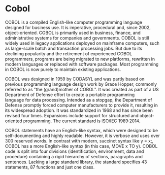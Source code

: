 # Cobol


COBOL is a compiled English-like computer programming language
designed for business use. It is imperative, procedural and, since 2002,
object-oriented. COBOL is primarily used in business, finance, and
administrative systems for companies and governments. COBOL is still
widely used in legacy applications deployed on mainframe computers, such
as large-scale batch and transaction processing jobs. But due to its
declining popularity and the retirement of experienced COBOL
programmers, programs are being migrated to new platforms, rewritten in
modern languages or replaced with software packages. Most programming in
COBOL is now purely to maintain existing applications.

COBOL was designed in 1959 by CODASYL and was partly based on previous
programming language design work by Grace Hopper, commonly referred to
as "the (grand)mother of COBOL". It was created as part of a US
Department of Defense effort to create a portable programming
language for data processing. Intended as a stopgap, the Department of
Defense promptly forced computer manufacturers to provide it, resulting
in its widespread adoption. It was standardized in 1968 and has since
been revised four times. Expansions include support for structured and
object-oriented programming. The current standard is ISO/IEC 1989:2014.

COBOL statements have an English-like syntax, which were designed to be
self-documenting and highly readable. However, it is verbose and uses
over 300 reserved words. In contrast with modern, succinct syntax like y
= x;, COBOL has a more English-like syntax (in this case, MOVE x TO y).
COBOL code is split into four divisions (identification, environment,
data and procedure) containing a rigid hierarchy of sections, paragraphs
and sentences. Lacking a large standard library, the standard specifies
43 statements, 87 functions and just one class.

